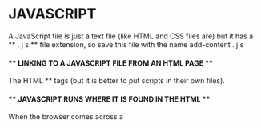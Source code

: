# JAVASCRIPT

A JavaScript file is just a text file (like HTML and CSS files are) but it has a ** . j s ** file extension, so save this file with the name add-content . j s 

#### ** LINKING TO A JAVASCRIPT FILE FROM AN HTML PAGE **

The HTML ** <script> ** element is used to load the ** JavaScript file ** into the page. It has an attribute called * src *, whose value is the path to the script you created. This tells the browser to find and load the ** script file (just like the src attribute on an <i mg> tag). **


##### THE SOURCE CODE IS NOT AMENDED

> The source of the web page does not actually show the new element that has been added into the page; it just shows the link to the JavaScript file. 


##### PLACING THE SCRIPT IN THE PAGE 

> You may see JavaScript in the HTML between opening <script> and closing </script> tags (but it is better to put scripts in their own files). 

#### ** JAVASCRIPT RUNS WHERE IT IS FOUND IN THE HTML **

When the browser comes across a <script> element, it stops to load the script and then checks to see if it needs to do anything. 

## ** Basic JavaScript Instructions **

A script is a series of instructions that a computer can follow one-by-one. Each individual instruction or step is known as a statement. Statements should end with a semicolon. 

> You should write ** comments ** to explain what your code does. They help make your code easier to read and understand. This can help you and others who read your code. 

* MULTI-LINE COMMENTS 
   * To write a ** comment ** that stretches over more than one line, you use a multi-line   comment, starting with the ```/* characters and ending with the */ ```characters. Anything between these characters is not processed· by the ** JavaScript ** interpreter.


* SINGLE-LINE COMMENTS 
   * In a single-line ** comment ** , anything that follows the two forward slash characters ```//``` on that line will not be processed by the JavaScript interpreter. Singleline comments are often used for short descriptions of what the code is doing.  

#### ** WHAT IS A VARIABLE? **

> A script will have to temporarily store the bits of information it needs to do its job. It can store this data in ** variables **. 

## * RULES FOR NAMING VARIABLES *

* Here are six rules you must always follow when giving a variable a name: 
  ![rules for naming](RFORN.PNG)
